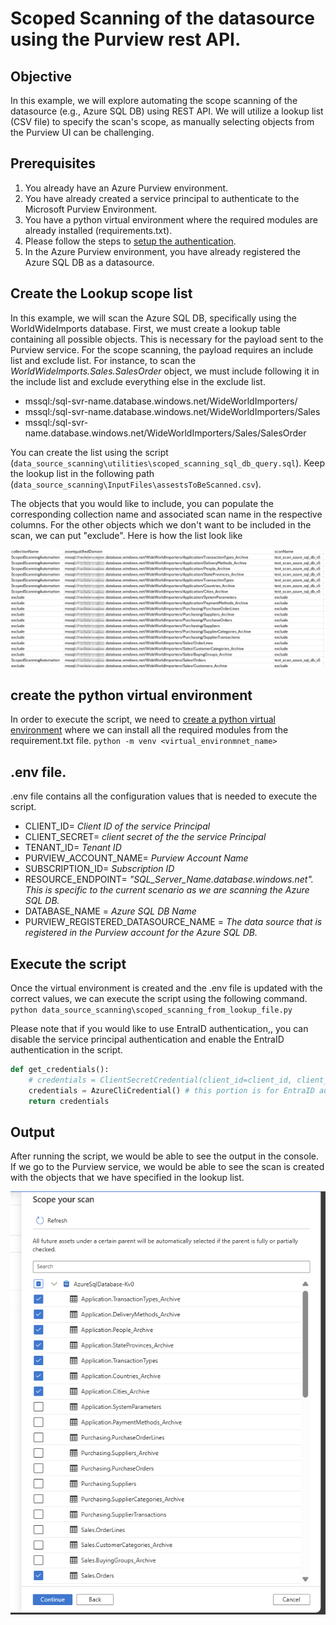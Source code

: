 # Scoped Scanning of the datasource using the Purview rest API.


## Objective

In this example, we will explore automating the scope scanning of the datasource (e.g., Azure SQL DB) using REST API. We will utilize a lookup list (CSV file) to specify the scan's scope, as manually selecting objects from the Purview UI can be challenging.

## Prerequisites
1. You already have an Azure Purview environment.
2. You have already created a service principal to authenticate to the Microsoft Purview Environment.
3. You have a python virtual environment where the required modules are already installed (requirements.txt).
4. Please follow the steps to [setup the authentication](https://learn.microsoft.com/en-us/purview/tutorial-using-rest-apis).
5. In the Azure Purview environment, you have already registered the Azure SQL DB as a datasource.

## Create the Lookup scope list

In this example, we will scan the Azure SQL DB, specifically using the WorldWideImports database. First, we must create a lookup table containing all possible objects. This is necessary for the payload sent to the Purview service. For the scope scanning, the payload requires an include list and exclude list. For instance, to scan the _WorldWideImports.Sales.SalesOrder_ object, we must include following it in the include list and exclude everything else in the exclude list. 


* mssql:/sql-svr-name.database.windows.net/WideWorldImporters/
* mssql:/sql-svr-name.database.windows.net/WideWorldImporters/Sales
* mssql:/sql-svr-name.database.windows.net/WideWorldImporters/Sales/SalesOrder

You can create the list using the script (`data_source_scanning\utilities\scoped_scanning_sql_db_query.sql`). Keep the lookup list in the following path (`data_source_scanning\InputFiles\assestsToBeScanned.csv`).

The objects that you would like to include, you can populate the corresponding collection name and associated scan name in the respective columns. For the other objects which we don't want to be included in the scan, we can put "exclude". Here is how the list look like

![alt text](https://github.com/Sam-Panda/purview-playground/blob/f40ef09c8a21b34c1449df979fcd64d3b2145bc2/data_source_scanning/.media/assets_to_be_inlcuded.png)

## create the python virtual environment 

In order to execute the script, we need to [create a python virtual environment](https://docs.python.org/3/library/venv.html) where we can install all the required modules from the requirement.txt file. 
`python -m venv <virtual_environmnet_name>`

## .env file.
.env file contains all the configuration values that is needed to execute the script. 
* CLIENT_ID= _Client ID of the service Principal_ 
* CLIENT_SECRET= _client secret of the the service Principal_
* TENANT_ID= _Tenant ID_
* PURVIEW_ACCOUNT_NAME= _Purview Account Name_
* SUBSCRIPTION_ID= _Subscription ID_
* RESOURCE_ENDPOINT= _"SQL_Server_Name.database.windows.net". This is specific to the current scenario as we are scanning the Azure SQL DB._
* DATABASE_NAME = _Azure SQL DB Name_
* PURVIEW_REGISTERED_DATASOURCE_NAME = _The data source that is registered in the Purview account for the Azure SQL DB._

## Execute the script

Once the virtual environment is created and the .env file is updated with the correct values, we can execute the script using the following command.
`python data_source_scanning\scoped_scanning_from_lookup_file.py`

Please note that if you would like to use EntraID authentication,, you can disable the service principal authentication and enable the EntraID authentication in the script. 

```python
def get_credentials():
    # credentials = ClientSecretCredential(client_id=client_id, client_secret=client_secret, tenant_id=tenant_id) # this portion is for service principal authentication
    credentials = AzureCliCredential() # this portion is for EntraID authentication
    return credentials

```

## Output

After running the script, we would be able to see the output in the console. If we go to the Purview service, we would be able to see the scan is created with the objects that we have specified in the lookup list.

![alt text](https://github.com/Sam-Panda/purview-playground/blob/f40ef09c8a21b34c1449df979fcd64d3b2145bc2/data_source_scanning/.media/scopped_scanning_image.png)
